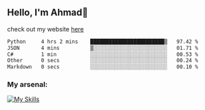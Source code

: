 
## Hello, I'm Ahmad👋

check out my website [here](https://ahmadalwi.com/)

<!--START_SECTION:waka-->

```txt
Python     4 hrs 2 mins    ████████████████████████▒   97.42 %
JSON       4 mins          ▒░░░░░░░░░░░░░░░░░░░░░░░░   01.71 %
C#         1 min           ░░░░░░░░░░░░░░░░░░░░░░░░░   00.53 %
Other      0 secs          ░░░░░░░░░░░░░░░░░░░░░░░░░   00.24 %
Markdown   0 secs          ░░░░░░░░░░░░░░░░░░░░░░░░░   00.10 %
```

<!--END_SECTION:waka-->

### My arsenal:

[![My Skills](https://skillicons.dev/icons?i=js,ts,py,go,react,nextjs,svelte,nodejs,django,tailwind,html,css,sass,firebase,mongodb,postgres,mysql,redis,git,github,docker,vscode,figma,godot)](https://skillicons.dev)

